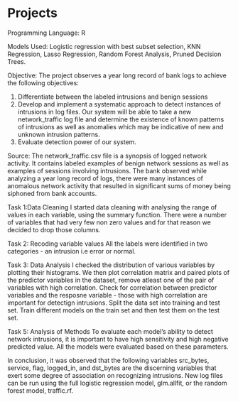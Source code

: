 # Projects
Programming Language: R

Models Used: Logistic regression with best subset selection, KNN Regression, Lasso Regression, Random Forest Analysis, Pruned Decision Trees.

Objective: 
The project observes a year long record of bank logs to achieve the following objectives:
  1. Differentiate between the labeled intrusions and benign sessions
  2. Develop and implement a systematic approach to detect instances of intrusions in log files. Our system will be able to take a new network_traffic log file and          determine the existence of known patterns of intrusions as well as anomalies which may be indicative of new and unknown intrusion patterns.
  3. Evaluate detection power of our system.

Source:
The network_traffic.csv file is a synopsis of logged network activity. It contains labeled examples of benign network sessions as well as examples of sessions involving intrusions. The bank observed while analyzing a year long record of logs, there were many instances of anomalous network activity that resulted in significant sums of money being siphoned from bank accounts.

Task 1:Data Cleaning 
I started data cleaning with analysing the range of values in each variable, using the summary function. There were a number of variables that had very few non zero values and for that reason we decided to drop those columns.

Task 2: Recoding variable values
All the labels were identified in two categories - an intrusion i.e error or normal.

Task 3: Data Analysis
I checked the distribution of various variables by plotting their histograms. We then plot correlation matrix and paired plots of the predictor variables in the dataset, remove atleast one of the pair of variables with high correlation.
Check for correlation between predictor variables and the resposne variable - those with high correlation are important for detectign intrusions.
Split the data set into training and test set. Train different models on the train set and then test them on the test set.

Task 5: Analysis of Methods
To evaluate each model’s ability to detect network intrusions, it is important to have high sensitivity and high negative predicted value. All the models were evaluated based on these parameters.

In conclusion, it was observed that the following variables src_bytes, service, flag, logged_in, and dst_bytes are the discerning variables that exert some degree of association on recognizing intrusions. New log files can be run using the full logistic regression model, glm.allfit, or the random forest model, traffic.rf.
